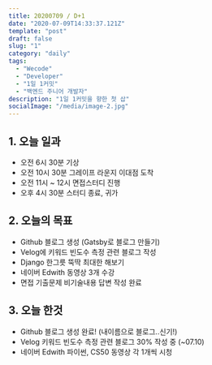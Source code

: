 ```yaml
---
title: 20200709 / D+1
date: "2020-07-09T14:33:37.121Z"
template: "post"
draft: false
slug: "1"
category: "daily"
tags:
  - "Wecode"
  - "Developer"
  - "1일 1커밋"
  - "백엔드 주니어 개발자"
description: "1일 1커밋을 향한 첫 삽"
socialImage: "/media/image-2.jpg"
---
```


## 1. 오늘 일과

- 오전 6시 30분 기상
- 오전 10시 30분 그레이프 라운지 이대점 도착
- 오전 11시 ~ 12시 면접스터디 진행
- 오후 4시 30분 스터디 종료, 귀가

## 2. 오늘의 목표

- Github 블로그 생성 (Gatsby로 블로그 만들기)
- Velog에 키워드 빈도수 측정 관련 블로그 작성
- Django 한그릇 뚝딱 최대한 해보기
- 네이버 Edwith 동영상 3개 수강
- 면접 기출문제 비기술내용 답변 작성 완료

## 3. 오늘 한것

- Github 블로그 생성 완료! (내이름으로 블로그..신기!)
- Velog 키워드 빈도수 측정 관련 블로그 30% 작성 중 (~07.10)
- 네이버 Edwith 파이썬, CS50 동영상 각 1개씩 시청
